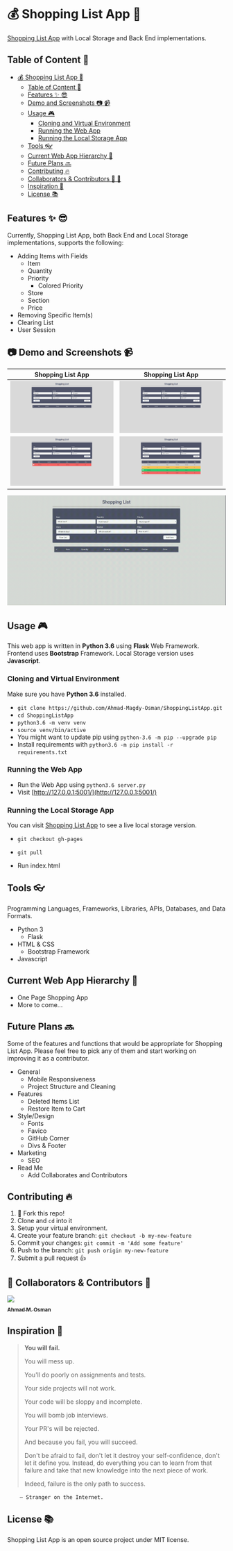 # :moneybag: Shopping List App :shopping_cart:

[Shopping List App](https://ahmadosman.com/ShoppingListApp/) with Local Storage and Back End implementations.

## Table of Content :blue_book:	

   * [<g-emoji class="g-emoji" alias="moneybag" fallback-src="https://github.githubassets.com/images/icons/emoji/unicode/1f4b0.png">💰</g-emoji> Shopping List App <g-emoji class="g-emoji" alias="shopping_cart" fallback-src="https://github.githubassets.com/images/icons/emoji/unicode/1f6d2.png">🛒</g-emoji>](#moneybag-shopping-list-app-shopping_cart)
      * [Table of Content <g-emoji class="g-emoji" alias="blue_book" fallback-src="https://github.githubassets.com/images/icons/emoji/unicode/1f4d8.png">📘</g-emoji>](#table-of-content-blue_book)
      * [Features <g-emoji class="g-emoji" alias="sparkles" fallback-src="https://github.githubassets.com/images/icons/emoji/unicode/2728.png">✨</g-emoji> <g-emoji class="g-emoji" alias="sunglasses" fallback-src="https://github.githubassets.com/images/icons/emoji/unicode/1f60e.png">😎</g-emoji>](#features-sparkles-sunglasses)
      * [Demo and Screenshots <g-emoji class="g-emoji" alias="camera" fallback-src="https://github.githubassets.com/images/icons/emoji/unicode/1f4f7.png">📷</g-emoji> <g-emoji class="g-emoji" alias="video_camera" fallback-src="https://github.githubassets.com/images/icons/emoji/unicode/1f4f9.png">📹</g-emoji>](#camera-demo-and-screenshots-video_camera)
      * [Usage <g-emoji class="g-emoji" alias="video_game" fallback-src="https://github.githubassets.com/images/icons/emoji/unicode/1f3ae.png">🎮</g-emoji>](#usage-video_game)
        * [Cloning and Virtual Environment](#cloning-and-virtual-environment)
        * [Running the Web App](#running-the-web-app)
        * [Running the Local Storage App](#running-the-local-storage-app)
      * [Tools <g-emoji class="g-emoji" alias="eyeglasses" fallback-src="https://github.githubassets.com/images/icons/emoji/unicode/1f453.png">👓</g-emoji>](#tools-eyeglasses)
      * [Current Web App Hierarchy <g-emoji class="g-emoji" alias="muscle" fallback-src="https://github.githubassets.com/images/icons/emoji/unicode/1f4aa.png">💪</g-emoji>](#current-web-app-hierarchy-muscle)
      * [Future Plans <g-emoji class="g-emoji" alias="soon" fallback-src="https://github.githubassets.com/images/icons/emoji/unicode/1f51c.png">🔜</g-emoji>](#future-plans-soon)
      * [Contributing <g-emoji class="g-emoji" alias="fire" fallback-src="https://github.githubassets.com/images/icons/emoji/unicode/1f525.png">🔥</g-emoji>](#contributing-fire)
      * [Collaborators & Contributors <g-emoji class="g-emoji" alias="man_dancing" fallback-src="https://github.githubassets.com/images/icons/emoji/unicode/1f57a.png">🕺</g-emoji> <g-emoji class="g-emoji" alias="dancer" fallback-src="https://github.githubassets.com/images/icons/emoji/unicode/1f483.png">💃</g-emoji>](#man_dancing-collaborators--contributors-dancer)
      * [Inspiration <g-emoji class="g-emoji" alias="notebook" fallback-src="https://github.githubassets.com/images/icons/emoji/unicode/1f4d3.png">📓</g-emoji>](#inspiration-notebook)
      * [License <g-emoji class="g-emoji" alias="books" fallback-src="https://github.githubassets.com/images/icons/emoji/unicode/1f4da.png">📚</g-emoji>](#license-books)

## Features :sparkles: :sunglasses:

Currently, Shopping List App, both Back End and Local Storage implementations, supports the following:

* Adding Items with Fields
  * Item
  * Quantity
  * Priority
    * Colored Priority
  * Store
  * Section
  * Price
* Removing Specific Item(s)
* Clearing List
* User Session

## :camera: Demo and Screenshots :video_camera:

Shopping List App                           | Shopping List App
:-------------------------:|:-------------------------:
![List #1](img/readme/1.png)   |  ![List #2](img/readme/1.png)
![List #3](img/readme/3.png)  |  ![List #4](img/readme/4.png)

![Demo](img/readme/Demo.gif)

## Usage :video_game:

This web app is written in **Python 3.6** using **Flask** Web Framework. Frontend uses **Bootstrap** Framework. Local Storage version uses **Javascript**.

### Cloning and Virtual Environment

Make sure you have **Python 3.6** installed.

* `git clone https://github.com/Ahmad-Magdy-Osman/ShoppingListApp.git`
* `cd ShoppingListApp`
* `python3.6 -m venv venv`
* `source venv/bin/active`
* You might want to update pip using `python-3.6 -m pip --upgrade pip`
* Install requirements with `python3.6 -m pip install -r requirements.txt`

### Running the Web App

* Run the Web App using `python3.6 server.py`
* Visit [http://127.0.0.1:5001/](http://127.0.0.1:5001/)

### Running the Local Storage App

You can visit [Shopping List App](https://ahmadosman.com/ShoppingListApp/) to see a live local storage version.

* `git checkout gh-pages`

* `git pull`

* Run index.html

## Tools :eyeglasses:

Programming Languages, Frameworks, Libraries, APIs, Databases, and Data Formats.

* Python 3
  * Flask
* HTML & CSS
  * Bootstrap Framework
* Javascript

## Current Web App Hierarchy :muscle:

* One Page Shopping App
* More to come...

## Future Plans :soon:

Some of the features and functions that would be appropriate for Shopping List App. Please feel free to pick any of them and start working on improving it as a contributor.

* General
  * Mobile Responsiveness
  * Project Structure and Cleaning
* Features
  * Deleted Items List
  * Restore Item to Cart
* Style/Design
  * Fonts
  * Favico
  * GitHub Corner
  * Divs & Footer
* Marketing
  * SEO
* Read Me
  * Add Collaborates and Contributors

## Contributing :fire:

1. :spaghetti: Fork this repo!
2. Clone and `cd` into it
3. Setup your virtual environment.
4. Create your feature branch: `git checkout -b my-new-feature`
5. Commit your changes: `git commit -m 'Add some feature'`
6. Push to the branch: `git push origin my-new-feature`
7. Submit a pull request :+1:

## :man_dancing: Collaborators & Contributors :dancer:

[<img src="https://github.com/Ahmad-Magdy-Osman.png" width="114px;"/><br /><sub><b>Ahmad M. Osman</b></sub>](https://github.com/Ahmad-Magdy-Osman)<br />

## Inspiration :notebook:

> **You will fail.**
> 
> You will mess up.
> 
> You'll do poorly on assignments and tests.
> 
> Your side projects will not work.
> 
> Your code will be sloppy and incomplete.
> 
> You will bomb job interviews.
> 
> Your PR's will be rejected.
> 
> And because you fail, you will succeed.
> 
> Don't be afraid to fail, don't let it destroy your self-confidence, don't let it define you. Instead, do everything you can to learn from that failure and take that new knowledge into the next piece of work.
> 
> Indeed, failure is the only path to success.

        ― Stranger on the Internet.

## License :books:

Shopping List App is an open source project under MIT license.
